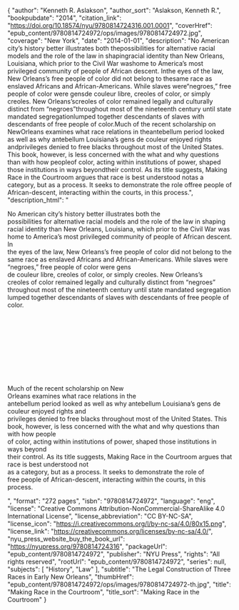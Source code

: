 {
  "author": "Kenneth R. Aslakson",
  "author_sort": "Aslakson, Kenneth R.",
  "bookpubdate": "2014",
  "citation_link": "https://doi.org/10.18574/nyu/9780814724316.001.0001",
  "coverHref": "epub_content/9780814724972/ops/images/9780814724972.jpg",
  "coverage": "New York",
  "date": "2014-01-01",
  "description": "No American city’s history better illustrates both thepossibilities for alternative racial models and the role of the law in shapingracial identity than New Orleans, Louisiana, which prior to the Civil War washome to America’s most privileged community of people of African descent. Inthe eyes of the law, New Orleans’s free people of color did not belong to thesame race as enslaved Africans and African-Americans. While slaves were“negroes,” free people of color were gensde couleur libre, creoles of color, or simply creoles. New Orleans’screoles of color remained legally and culturally distinct from “negroes”throughout most of the nineteenth century until state mandated segregationlumped together descendants of slaves with descendants of free people of color.Much of the recent scholarship on NewOrleans examines what race relations in theantebellum period looked as well as why antebellum Louisiana’s gens de couleur enjoyed rights andprivileges denied to free blacks throughout most of the United States. This book, however, is less concerned with the what and why questions than with how peopleof color, acting within institutions of power, shaped those institutions in ways beyondtheir control. As its title suggests, Making Race in the Courtroom argues that race is best understood notas a category, but as a process. It seeks to demonstrate the role offree people of African-descent, interacting within the courts, in this process.",
  "description_html": "<p>No American city’s history better illustrates both the<br>possibilities for alternative racial models and the role of the law in shaping<br>racial identity than New Orleans, Louisiana, which prior to the Civil War was<br>home to America’s most privileged community of people of African descent. In<br>the eyes of the law, New Orleans’s free people of color did not belong to the<br>same race as enslaved Africans and African-Americans. While slaves were<br>“negroes,” free people of color were gens<br>de couleur libre, creoles of color, or simply creoles. New Orleans’s<br>creoles of color remained legally and culturally distinct from “negroes”<br>throughout most of the nineteenth century until state mandated segregation<br>lumped together descendants of slaves with descendants of free people of color.<br><br><br><br><br><br><br><br><br><br><br>Much of the recent scholarship on New<br>Orleans examines what race relations in the<br>antebellum period looked as well as why antebellum Louisiana’s gens de couleur enjoyed rights and<br>privileges denied to free blacks throughout most of the United States. This book, however, is less concerned with the what and why questions than with how people<br>of color, acting within institutions of power, shaped those institutions in ways beyond<br>their control. As its title suggests, Making Race in the Courtroom argues that race is best understood not<br>as a category, but as a process. It seeks to demonstrate the role of<br>free people of African-descent, interacting within the courts, in this process.</p>",
  "format": "272 pages",
  "isbn": "9780814724972",
  "language": "eng",
  "license": "Creative Commons Attribution-NonCommercial-ShareAlike 4.0 International License",
  "license_abbreviation": "CC BY-NC-SA",
  "license_icon": "https://i.creativecommons.org/l/by-nc-sa/4.0/80x15.png",
  "license_link": "https://creativecommons.org/licenses/by-nc-sa/4.0/",
  "nyu_press_website_buy_the_book_url": "https://nyupress.org/9780814724316",
  "packageUrl": "epub_content/9780814724972",
  "publisher": "NYU Press",
  "rights": "All rights reserved",
  "rootUrl": "epub_content/9780814724972",
  "series": null,
  "subjects": [
    "History",
    "Law"
  ],
  "subtitle": "The Legal Construction of Three Races in Early New Orleans",
  "thumbHref": "epub_content/9780814724972/ops/images/9780814724972-th.jpg",
  "title": "Making Race in the Courtroom",
  "title_sort": "Making Race in the Courtroom"
}
